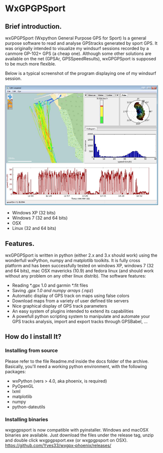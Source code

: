 # WxGPGPSport #

## Brief introduction. ##
wxGPGPSport (Wxpython General Purpose GPS for Sport) Is a general purpose software to read and analyse GPStracks generated by sport GPS. It was originally intended to visualize my windsurf sessions recorded by a canmore GP-102+ GPS (a cheap one). Although some other solutions are available on the net (GPSAr, GPSSpeedResults), wxGPGPSport is supposed to be much more flexible.

Below is a typical screenshot of the program displaying one of my windsurf session.

![Screenshot](https://github.com/Yves33/wxgpx/blob/master/wxgpgpsport.jpg)





- Windows XP (32 bits)
- Windows 7 (32 and 64 bits)
- OSX
- Linux (32 and 64 bits)

## Features. ##
wxGPGPSport is written in python (either 2.x and 3.x should work) using the wonderfull wxPython, numpy and matplotlib toolkits. It is fully cross platform and has been successfully tested on windows XP, windows 7 (32 and 64 bits), mac OSX mavericks (10.9) and fedora linux (and should work without any problem on any other linux distrib). The software features:

  - Reading *.gpx 1.0 and garmin *.fit files
  - Saving *.gpx 1.0 and numpy arrays (*.npz)
  - Automatic display of GPS track on maps using false colors
  - Download maps from a variety of user defined tile servers
  - Nice graphical display of GPS track parameters
  - An easy system of plugins intended to extend its capabilities
  - A powefull python scripting system to manipulate and automate your GPS tracks analysis, import and export tracks through GPSBabel, ...


## How do I install It? ##
### Installing from source ###
Please refer to the file Readme.md inside the docs folder of the archive. Basically, you'll need a working python environment, with the following packages:
  - wxPython (vers > 4.0, aka phoenix, is required)
  - PyOpenGL
  - lxml
  - matplotlib
  - numpy
  - python-dateutils

### Installing binaries ###
wxgpgpsport is now compatible with pyinstaller. Windows and macOSX binaries are available. Just download the files under the release tag, unzip and double click wxgpgpsport.exe (or wxgpgpsport on OSX).
https://github.com/Yves33/wxgpx-phoenix/releases/


